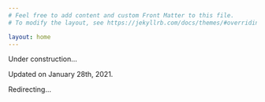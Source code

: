 ```yaml
---
# Feel free to add content and custom Front Matter to this file.
# To modify the layout, see https://jekyllrb.com/docs/themes/#overriding-theme-defaults

layout: home
---
```

<html>
  <head>
    <meta HTTP-EQUIV="REFRESH" content="3; url=https://ins2i.cnrs.fr/fr/cnrsinfo/un-erc-face-au-challenge-du-big-data">
  </head>
</html>


Under construction...

Updated on January 28th, 2021.

Redirecting...
